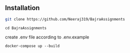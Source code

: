## Installation 

```bash
git clone https://github.com/Neeraj319/BajraAssignments
```
```
cd BajraAssignments
```
create .env file according to .env.example
```
docker-compose up --build
```